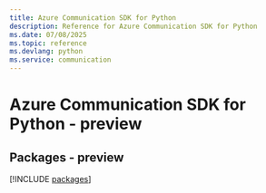 ```yaml
---
title: Azure Communication SDK for Python
description: Reference for Azure Communication SDK for Python
ms.date: 07/08/2025
ms.topic: reference
ms.devlang: python
ms.service: communication
---
```

# Azure Communication SDK for Python - preview
## Packages - preview
[!INCLUDE [packages](communication-index.md)]